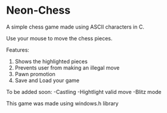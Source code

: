 # Neon-Chess

A simple chess game made using ASCII characters in C.

Use your mouse to move the chess pieces.

Features:
1. Shows the highlighted pieces
2. Prevents user from making an illegal move
3. Pawn promotion
4. Save and Load your game

To be added soon:
-Castling
-Hightlight valid move
-Blitz mode

This game was made using windows.h library 
